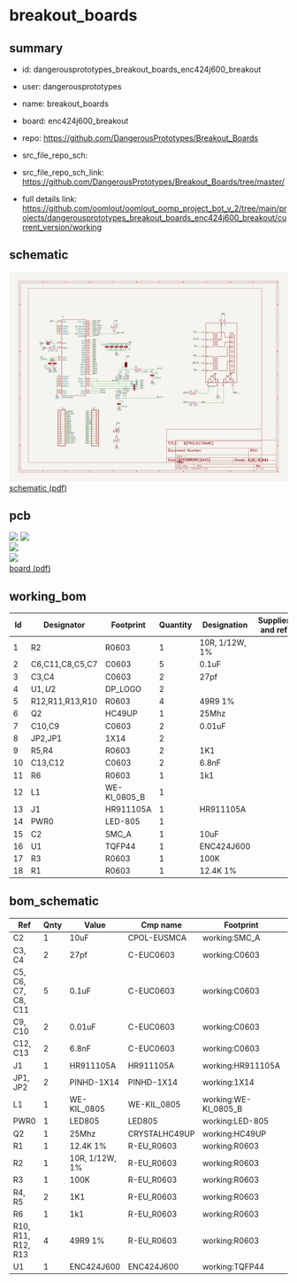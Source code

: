 # breakout_boards
 
## summary 
* id: dangerousprototypes_breakout_boards_enc424j600_breakout
* user: dangerousprototypes
* name: breakout_boards
* board: enc424j600_breakout
* repo: https://github.com/DangerousPrototypes/Breakout_Boards



* src_file_repo_sch: 
* src_file_repo_sch_link: https://github.com/DangerousPrototypes/Breakout_Boards/tree/master/
* full details link: https://github.com/oomlout/oomlout_oomp_project_bot_v_2/tree/main/projects/dangerousprototypes_breakout_boards_enc424j600_breakout/current_version/working  

## schematic  
![](working_schematic_600.png)  
[schematic (pdf)](working_schematic.pdf) 






















## pcb  
![](working_3d_600.png) 
![](working_3d_front_600.png)  
![](working_3d_back_600.png)  
![](working_600.png)  
[board (pdf)](working.pdf)  

## working_bom
| Id | Designator | Footprint | Quantity | Designation | Supplier and ref |  | None | 
| --- | --- | --- | --- | --- | --- | --- | --- | 
| 1 | R2 | R0603 | 1 | 10R, 1/12W, 1% |  |  | [''] | 
| 2 | C6,C11,C8,C5,C7 | C0603 | 5 | 0.1uF |  |  | [''] | 
| 3 | C3,C4 | C0603 | 2 | 27pf |  |  | [''] | 
| 4 | U$1,U$2 | DP_LOGO | 2 |  |  |  | [''] | 
| 5 | R12,R11,R13,R10 | R0603 | 4 | 49R9 1% |  |  | [''] | 
| 6 | Q2 | HC49UP | 1 | 25Mhz |  |  | [''] | 
| 7 | C10,C9 | C0603 | 2 | 0.01uF |  |  | [''] | 
| 8 | JP2,JP1 | 1X14 | 2 |  |  |  | [''] | 
| 9 | R5,R4 | R0603 | 2 | 1K1 |  |  | [''] | 
| 10 | C13,C12 | C0603 | 2 | 6.8nF |  |  | [''] | 
| 11 | R6 | R0603 | 1 | 1k1 |  |  | [''] | 
| 12 | L1 | WE-KI_0805_B | 1 |  |  |  | [''] | 
| 13 | J1 | HR911105A | 1 | HR911105A |  |  | [''] | 
| 14 | PWR0 | LED-805 | 1 |  |  |  | [''] | 
| 15 | C2 | SMC_A | 1 | 10uF |  |  | [''] | 
| 16 | U1 | TQFP44 | 1 | ENC424J600 |  |  | [''] | 
| 17 | R3 | R0603 | 1 | 100K |  |  | [''] | 
| 18 | R1 | R0603 | 1 | 12.4K 1% |  |  | [''] | 


## bom_schematic
| Ref | Qnty | Value | Cmp name | Footprint | Description | Vendor | DNP | 
| --- | --- | --- | --- | --- | --- | --- | --- | 
| C2 | 1 | 10uF | CPOL-EUSMCA | working:SMC_A |  |  |  | 
| C3, C4 | 2 | 27pf | C-EUC0603 | working:C0603 |  |  |  | 
| C5, C6, C7, C8, C11 | 5 | 0.1uF | C-EUC0603 | working:C0603 |  |  |  | 
| C9, C10 | 2 | 0.01uF | C-EUC0603 | working:C0603 |  |  |  | 
| C12, C13 | 2 | 6.8nF | C-EUC0603 | working:C0603 |  |  |  | 
| J1 | 1 | HR911105A | HR911105A | working:HR911105A |  |  |  | 
| JP1, JP2 | 2 | PINHD-1X14 | PINHD-1X14 | working:1X14 |  |  |  | 
| L1 | 1 | WE-KIL_0805 | WE-KIL_0805 | working:WE-KI_0805_B |  |  |  | 
| PWR0 | 1 | LED805 | LED805 | working:LED-805 |  |  |  | 
| Q2 | 1 | 25Mhz | CRYSTALHC49UP | working:HC49UP |  |  |  | 
| R1 | 1 | 12.4K 1% | R-EU_R0603 | working:R0603 |  |  |  | 
| R2 | 1 | 10R, 1/12W, 1% | R-EU_R0603 | working:R0603 |  |  |  | 
| R3 | 1 | 100K | R-EU_R0603 | working:R0603 |  |  |  | 
| R4, R5 | 2 | 1K1 | R-EU_R0603 | working:R0603 |  |  |  | 
| R6 | 1 | 1k1 | R-EU_R0603 | working:R0603 |  |  |  | 
| R10, R11, R12, R13 | 4 | 49R9 1% | R-EU_R0603 | working:R0603 |  |  |  | 
| U1 | 1 | ENC424J600 | ENC424J600 | working:TQFP44 |  |  |  | 



